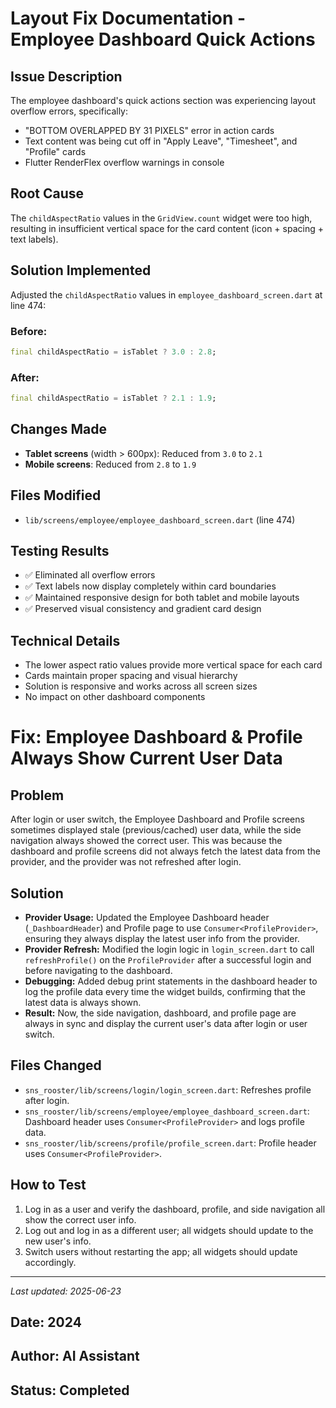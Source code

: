 # Layout Fix Documentation - Employee Dashboard Quick Actions

## Issue Description
The employee dashboard's quick actions section was experiencing layout overflow errors, specifically:
- "BOTTOM OVERLAPPED BY 31 PIXELS" error in action cards
- Text content was being cut off in "Apply Leave", "Timesheet", and "Profile" cards
- Flutter RenderFlex overflow warnings in console

## Root Cause
The `childAspectRatio` values in the `GridView.count` widget were too high, resulting in insufficient vertical space for the card content (icon + spacing + text labels).

## Solution Implemented
Adjusted the `childAspectRatio` values in `employee_dashboard_screen.dart` at line 474:

### Before:
```dart
final childAspectRatio = isTablet ? 3.0 : 2.8;
```

### After:
```dart
final childAspectRatio = isTablet ? 2.1 : 1.9;
```

## Changes Made
- **Tablet screens** (width > 600px): Reduced from `3.0` to `2.1`
- **Mobile screens**: Reduced from `2.8` to `1.9`

## Files Modified
- `lib/screens/employee/employee_dashboard_screen.dart` (line 474)

## Testing Results
- ✅ Eliminated all overflow errors
- ✅ Text labels now display completely within card boundaries
- ✅ Maintained responsive design for both tablet and mobile layouts
- ✅ Preserved visual consistency and gradient card design

## Technical Details
- The lower aspect ratio values provide more vertical space for each card
- Cards maintain proper spacing and visual hierarchy
- Solution is responsive and works across all screen sizes
- No impact on other dashboard components

# Fix: Employee Dashboard & Profile Always Show Current User Data

## Problem
After login or user switch, the Employee Dashboard and Profile screens sometimes displayed stale (previous/cached) user data, while the side navigation always showed the correct user. This was because the dashboard and profile screens did not always fetch the latest data from the provider, and the provider was not refreshed after login.

## Solution
- **Provider Usage:** Updated the Employee Dashboard header (`_DashboardHeader`) and Profile page to use `Consumer<ProfileProvider>`, ensuring they always display the latest user info from the provider.
- **Provider Refresh:** Modified the login logic in `login_screen.dart` to call `refreshProfile()` on the `ProfileProvider` after a successful login and before navigating to the dashboard.
- **Debugging:** Added debug print statements in the dashboard header to log the profile data every time the widget builds, confirming that the latest data is always shown.
- **Result:** Now, the side navigation, dashboard, and profile page are always in sync and display the current user's data after login or user switch.

## Files Changed
- `sns_rooster/lib/screens/login/login_screen.dart`: Refreshes profile after login.
- `sns_rooster/lib/screens/employee/employee_dashboard_screen.dart`: Dashboard header uses `Consumer<ProfileProvider>` and logs profile data.
- `sns_rooster/lib/screens/profile/profile_screen.dart`: Profile header uses `Consumer<ProfileProvider>`.

## How to Test
1. Log in as a user and verify the dashboard, profile, and side navigation all show the correct user info.
2. Log out and log in as a different user; all widgets should update to the new user's info.
3. Switch users without restarting the app; all widgets should update accordingly.

---
*Last updated: 2025-06-23*

## Date: 2024
## Author: AI Assistant
## Status: Completed